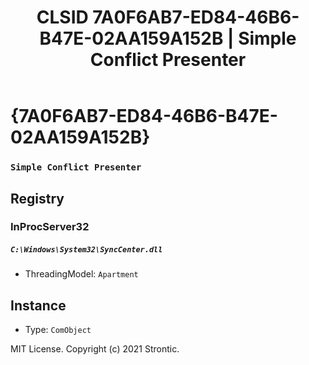 ﻿---
title: "CLSID 7A0F6AB7-ED84-46B6-B47E-02AA159A152B | Simple Conflict Presenter"
excerpt: What is COM-Object CLSID 7A0F6AB7-ED84-46B6-B47E-02AA159A152B?
---

# {7A0F6AB7-ED84-46B6-B47E-02AA159A152B}

### `Simple Conflict Presenter`

## Registry


### InProcServer32

##### `C:\Windows\System32\SyncCenter.dll`
* ThreadingModel: `Apartment`

## Instance

* Type: `ComObject`

MIT License. Copyright (c) 2021 Strontic.


